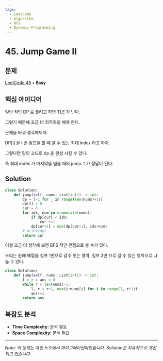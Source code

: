 ```yaml
---
tags:
  - LeetCode
  - Algorithm
  - BFS
  - Dynamic-Programming
---
```


# 45. Jump Game II

## 문제

[LeetCode 45](https://leetcode.com/problems/jump-game-ii/) • **Easy**

## 핵심 아이디어

일반 적인 DP 로 풀려고 하면 TLE 가 난다.

그렇기 때문에 조금 더 최적화을 해야 한다.

문제을 바꿔 생각해보자.

DP[i] 을 i 번 점프을 할 때 갈 수 있는 최대 index 라고 하자.

그렇다면 밑의 코드로 dp 을 완성 시킬 수 있다.

즉 최대 index 가 마지막을 넘을 때의 jump 수가 정답이 된다.

## Solution

```python
class Solution:
    def jump(self, nums: List[int]) -> int:
        dp = [-1 for _ in range(len(nums)+1)]
        dp[0] = 0
        cur = 0
        for idx, num in enumerate(nums):
            if dp[cur] < idx:
                cur +=1
            dp[cur+1] = max(dp[cur+1], idx+num)
        # print(dp)
        return cur
```

이걸 조금 더 생각해 보면 BFS 적인 관점으로 볼 수가 있다.

우리는 원래 배열을 점프 1번으로 갈수 잇는 영역, 점프 2번 으로 갈 수 있는 영역으로 나눌 수 있다.

```python
class Solution:
    def jump(self, nums: List[int]) -> int:
        l = r = ans = 0
        while r < len(nums)-1:
            l, r = r+1, max(i+nums[i] for i in range(l, r+1))
            ans+=1
        return ans
```

## 복잡도 분석

- **Time Complexity:** 분석 필요
- **Space Complexity:** 분석 필요

---

*Note: 이 문제는 개인 노트에서 마이그레이션되었습니다. Solution은 지속적으로 개선되고 있습니다.*
